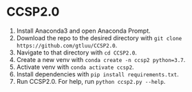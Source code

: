 # CCSP2.0

1. Install Anaconda3 and open Anaconda Prompt.
2. Download the repo to the desired directory with `git clone https://github.com/gtluu/CCSP2.0`.
3. Navigate to that directory with `cd CCSP2.0`.
4. Create a new venv with `conda create -n ccsp2 python=3.7`.
5. Activate venv with `conda activate ccsp2`.
6. Install dependencies with `pip install requirements.txt`.
7. Run CCSP2.0. For help, run `python ccsp2.py --help`.
